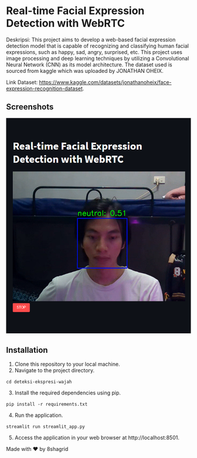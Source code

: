 # Real-time Facial Expression Detection with WebRTC

Deskripsi:
This project aims to develop a web-based facial expression detection model that is capable of recognizing and classifying human facial expressions, such as happy, sad, angry, surprised, etc. This project uses image processing and deep learning techniques by utilizing a Convolutional Neural Network (CNN) as its model architecture. The dataset used is sourced from kaggle which was uploaded by JONATHAN OHEIX.

Link Dataset:
https://www.kaggle.com/datasets/jonathanoheix/face-expression-recognition-dataset.

## Screenshots
![DEMO](images/demo1.png)

## Installation

1. Clone this repository to your local machine.
2. Navigate to the project directory.
```
cd deteksi-ekspresi-wajah
```
3. Install the required dependencies using pip.
```
pip install -r requirements.txt
```
4. Run the application.
```
streamlit run streamlit_app.py
```
5. Access the application in your web browser at http://localhost:8501.

Made with ❤️ by 8shagrid
